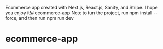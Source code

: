 Ecommerce app created with Next.js, React.js, Sanity, and Stripe. I hope you enjoy it!# ecommerce-app
Note to tun the project, run npm install --force, and then run npm run dev
# ecommerce-app
